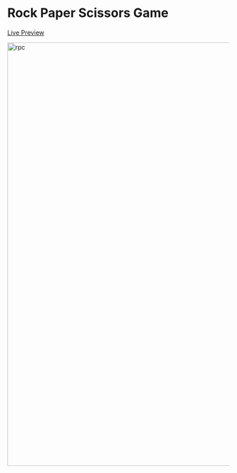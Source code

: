 # Rock Paper Scissors Game

<a href = "https://renijs.github.io/Rock_Paper_Scissors/">Live Preview</a>

<img width="958" alt="rpc" src="https://user-images.githubusercontent.com/69236889/150661865-bf1175ae-9c27-4461-8568-0d87550f0b53.png">
